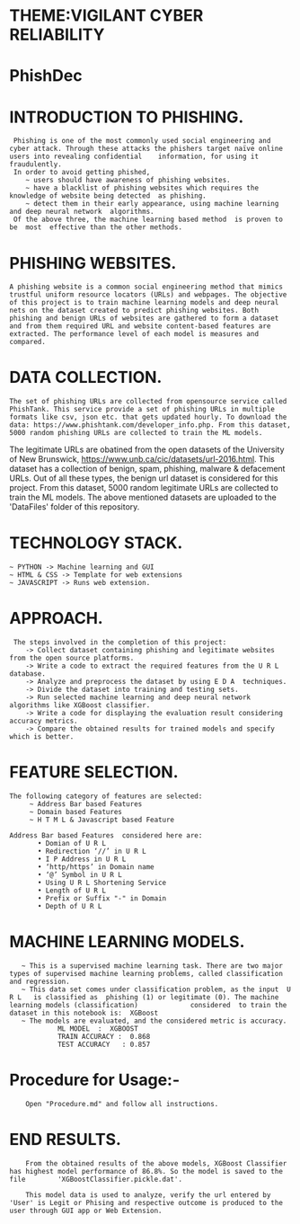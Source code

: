 #                                                      THEME:VIGILANT CYBER RELIABILITY
#                                                                  PhishDec


# INTRODUCTION TO PHISHING.

     Phishing is one of the most commonly used social engineering and cyber attack. Through these attacks the phishers target naïve online users into revealing confidential    information, for using it fraudulently.
     In order to avoid getting phished,
        ~ users should have awareness of phishing websites.
        ~ have a blacklist of phishing websites which requires the knowledge of website being detected  as phishing.
        ~ detect them in their early appearance, using machine learning and deep neural network  algorithms.
     Of	the	above three, the machine learning based	method	is proven to	be	most  effective than the other methods.


# PHISHING WEBSITES.

    A phishing website is a common social engineering method that mimics trustful uniform resource locators (URLs) and webpages. The objective of this project is to train machine learning models and deep neural nets on the dataset created to predict phishing websites. Both phishing and benign URLs of websites are gathered to form a dataset and from them required URL and website content-based features are extracted. The performance level of each model is measures and compared.


# DATA COLLECTION.

    The set of phishing URLs are collected from opensource service called PhishTank. This service provide a set of phishing URLs in multiple formats like csv, json etc. that gets updated hourly. To download the data: https://www.phishtank.com/developer_info.php. From this dataset, 5000 random phishing URLs are collected to train the ML models.

The legitimate URLs are obatined from the open datasets of the University of New Brunswick, https://www.unb.ca/cic/datasets/url-2016.html. This dataset has a collection of benign, spam, phishing, malware & defacement URLs. Out of all these types, the benign url dataset is considered for this project. From this dataset, 5000 random legitimate URLs are collected to train the ML models.
The above mentioned datasets are uploaded to the 'DataFiles' folder of this repository.


# TECHNOLOGY STACK.

    ~ PYTHON -> Machine learning and GUI
    ~ HTML & CSS -> Template for web extensions
    ~ JAVASCRIPT -> Runs web extension.


# APPROACH.

     The steps involved in the completion of this project:
        -> Collect dataset containing phishing and legitimate websites from the open source platforms.
        -> Write a code to extract the required features from the U R L  database.
        -> Analyze and preprocess the dataset by using E D A  techniques.
        -> Divide the dataset into training and testing sets.
        -> Run selected machine learning and deep neural network algorithms like XGBoost classifier.
        -> Write a code for displaying the evaluation result considering accuracy metrics.
        -> Compare the obtained results for trained models and specify which is better.


# FEATURE SELECTION.

    The following category of features are selected:
         ~ Address Bar based Features
         ~ Domain based Features
         ~ H T M L & Javascript based Feature

    Address Bar based Features  considered here are:
           • Domian of U R L
           • Redirection ‘//’ in U R L
           • I P Address in U R L
           • ‘http/https’ in Domain name
           • ‘@’ Symbol in U R L
           • Using U R L Shortening Service
           • Length of U R L
           • Prefix or Suffix "-" in Domain
           • Depth of U R L


 # MACHINE LEARNING MODELS.
 
       ~ This is a supervised machine learning task. There are two major types of supervised machine learning problems, called classification and regression.
       ~ This data set comes under classification problem, as the input  U R L   is classified as  phishing (1) or legitimate (0). The machine learning models (classification)             considered  to train the dataset in this notebook is:  XGBoost
       ~ The models are evaluated, and the considered metric is accuracy.
                ML MODEL  :  XGBOOST
                TRAIN ACCURACY :  0.868
                TEST ACCURACY   : 0.857

# Procedure for Usage:- 
        
        Open "Procedure.md" and follow all instructions.

  # END RESULTS.
  
        From the obtained results of the above models, XGBoost Classifier has highest model performance of 86.8%. So the model is saved to the file        'XGBoostClassifier.pickle.dat'.
        
        This model data is used to analyze, verify the url entered by 'User' is Legit or Phising and respective outcome is produced to the user through GUI app or Web Extension.

